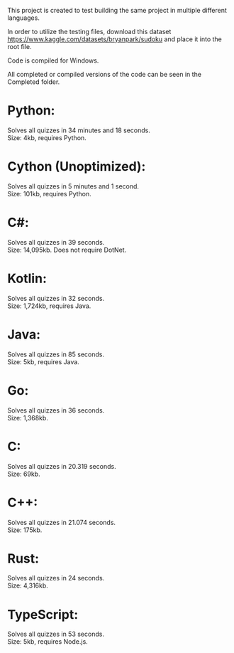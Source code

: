 This project is created to test building the same project in multiple different languages.

In order to utilize the testing files, download this dataset https://www.kaggle.com/datasets/bryanpark/sudoku and place it into the root file.

Code is compiled for Windows.

All completed or compiled versions of the code can be seen in the Completed folder.

# Python:
  Solves all quizzes in 34 minutes and 18 seconds. <br />
  Size: 4kb, requires Python.

# Cython (Unoptimized):
  Solves all quizzes in 5 minutes and 1 second. <br />
  Size: 101kb, requires Python.

# C#:
  Solves all quizzes in 39 seconds. <br />
  Size: 14,095kb. Does not require DotNet.

# Kotlin:
  Solves all quizzes in 32 seconds. <br />
  Size: 1,724kb, requires Java.

# Java:
  Solves all quizzes in 85 seconds. <br />
  Size: 5kb, requires Java.

# Go:
  Solves all quizzes in 36 seconds. <br />
  Size: 1,368kb.

# C:
  Solves all quizzes in 20.319 seconds. <br />
  Size: 69kb.

# C++:
  Solves all quizzes in 21.074 seconds. <br />
  Size: 175kb.

# Rust:
  Solves all quizzes in 24 seconds. <br />
  Size: 4,316kb.

# TypeScript:
  Solves all quizzes in 53 seconds. <br />
  Size: 5kb, requires Node.js.
